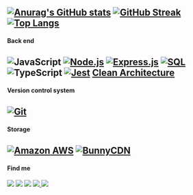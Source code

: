 [![Anurag's GitHub stats](https://github-readme-stats.vercel.app/api?username=CaioAugustobrg&show_icons=true&theme=tokyonight)](https://github.com/anuraghazra/github-readme-stats)
[![GitHub Streak](https://github-readme-streak-stats.herokuapp.com?user=CaioAugustobrg&theme=tokyonight)](https://git.io/streak-stats)
[![Top Langs](https://github-readme-stats.vercel.app/api/top-langs/?username=CaioAugustobrg&theme=tokyonight&layout=compact)](https://github.com/angelica-shigematsu/github-readme-stats)
---

#### Back end
![JavaScript](https://img.shields.io/badge/javascript-%23323330.svg?style=for-the-badge&logo=javascript&logoColor=%23F7DF1E)
[![Node.js](https://img.shields.io/badge/Node.js-43853D?style=for-the-badge&logo=node.js&logoColor=white)](https://nodejs.org/)
[![Express.js](https://img.shields.io/badge/Express.js-000000?style=for-the-badge&logo=express&logoColor=white)](https://expressjs.com/)
[![SQL](https://img.shields.io/badge/SQL-003366?style=for-the-badge&logo=sql&logoColor=white)](link_para_sua_referencia_sql)
![TypeScript](https://img.shields.io/badge/typescript-%23007ACC.svg?style=for-the-badge&logo=typescript&logoColor=white)
[![Jest](https://img.shields.io/badge/Jest-C21325?style=for-the-badge&logo=jest&logoColor=white)](https://jestjs.io/)
[Clean Architecture](https://blog.cleancoder.com/uncle-bob/2012/08/13/the-clean-architecture.html)
---

#### Version control system
[![Git](https://img.shields.io/badge/Git-F05032?style=for-the-badge&logo=git&logoColor=white)](https://git-scm.com/)
---

#### Storage 
[![Amazon AWS](https://img.shields.io/badge/Amazon%20AWS-232F3E?style=for-the-badge&logo=amazonaws&logoColor=white)](https://aws.amazon.com/)
[![BunnyCDN](https://img.shields.io/badge/BunnyCDN-FF6600?style=for-the-badge&logo=bunnycdn&logoColor=white)](https://bunny.net/)
---

#### Find me
<div>
<a href="https://www.youtube.com/channel/UCrrXifdL79cNySnxN0U6w4Q" target="_blank"><img loading="lazy" src="https://img.shields.io/badge/YouTube-FF0000?style=for-the-badge&logo=youtube&logoColor=white" target="_blank"></a>
<a href = "mailto:caioaugustobrg@gmail.com"><img loading="lazy" src="https://img.shields.io/badge/Gmail-D14836?style=for-the-badge&logo=gmail&logoColor=white" target="_blank"></a>
<a href="https://www.linkedin.com/in/caioaugustobrg" target="_blank"><img loading="lazy" src="https://img.shields.io/badge/-LinkedIn-%230077B5?style=for-the-badge&logo=linkedin&logoColor=white" target="_blank"></a>
<a href="https://linktr.ee/caioaugustobraga" target="_blank">
  <img loading="lazy" src="https://img.shields.io/badge/Linktree-39E09B?style=for-the-badge&logo=linktree&logoColor=white" target="_blank">
</a>
<a href="https://medium.com/@CaioAugustobrg" target="_blank">
  <img loading="lazy" src="https://img.shields.io/badge/Medium-12100E?style=for-the-badge&logo=medium&logoColor=white" target="_blank">
</a>
</div>
